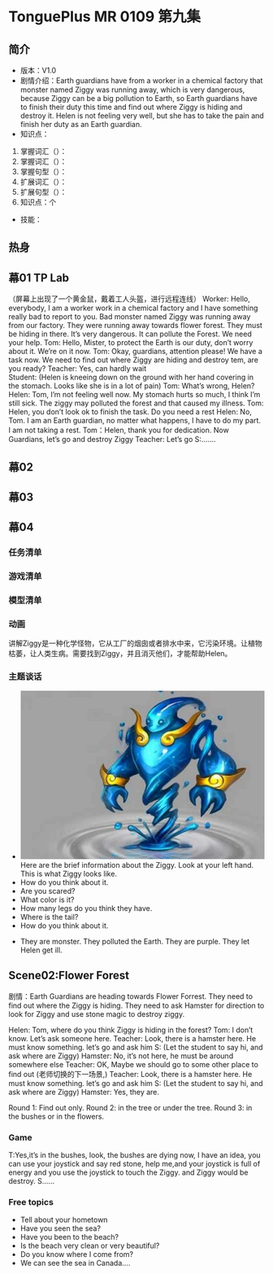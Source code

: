 # TonguePlus MR 0109 第九集 
## 简介
* 版本：V1.0
* 剧情介绍：Earth guardians have from a worker in a chemical factory that monster named Ziggy was running away, which is very dangerous, because Ziggy can be a big pollution to Earth, so Earth guardians have to finish their duty this time and find out where Ziggy is hiding and destroy it. Helen is not feeling very well, but she has to take the pain and finish her duty as an Earth guardian.
* 知识点：
1. 掌握词汇（）：
2. 掌握词汇（）：
3. 掌握句型（）：
4. 扩展词汇（）：
5. 扩展句型（）：
6. 知识点：个
* 技能：
## 热身
## 幕01 TP Lab
（屏幕上出现了一个黄金鼠，戴着工人头盔，进行远程连线）
Worker: Hello, everybody, I am a worker work in a chemical factory and I have something really bad to report to you. Bad monster named Ziggy was running away from our factory. They were running away towards flower forest. They must be hiding in there. It’s very dangerous. It can pollute the Forest. We need your help.
Tom: Hello, Mister, to protect the Earth is our duty, don’t worry about it. We’re on it now.
Tom: Okay, guardians, attention please! We have a task now. We need to find out where Ziggy are hiding and destroy tem, are you ready?
Teacher: Yes, can hardly wait  
Student:
(Helen is kneeing down on the ground with her hand covering in the stomach. Looks like she is in a lot of pain)
Tom: What’s wrong, Helen?
Helen: Tom, I’m not feeling well now. My stomach hurts so much, I think I’m still sick. The ziggy may polluted the forest and that caused my illness.
Tom: Helen, you don’t look ok to finish the task. Do you need a rest
Helen: No, Tom. I am an Earth guardian, no matter what happens, I have to do my part. I am not taking a rest.
Tom：Helen, thank you for dedication. Now Guardians, let’s go and destroy Ziggy
Teacher: Let’s go
S:…….
## 幕02
## 幕03
## 幕04

### 任务清单

### 游戏清单

### 模型清单


### 动画
讲解Ziggy是一种化学怪物，它从工厂的烟囱或者排水中来，它污染环境。让植物枯萎，让人类生病。需要找到Ziggy，并且消灭他们，才能帮助Helen。

### 主题谈话
* ![](.S_0109_lesson09_images\011.png)
Here are the brief information about the Ziggy. Look at your left hand. This is what Ziggy looks like.
* How do you think about it.
* Are you scared?
* What color is it?
* How many legs do you think they have.
* Where is the tail?
* How do you think about it.

- They are monster. They polluted the Earth. They are purple. They let Helen get ill.


## Scene02:Flower Forest
剧情：Earth Guardians are heading towards Flower Forrest. They need to find out where the Ziggy is hiding. They need to ask Hamster for direction to look for Ziggy and use stone magic to destroy ziggy.

Helen: Tom, where do you think Ziggy is hiding in the forest?
Tom: I don’t know. Let’s ask someone here.
Teacher: Look, there is a hamster here. He must know something. let’s go and ask him 
S: (Let the student to say hi, and ask where are Ziggy)
Hamster: No, it’s not here, he must be around somewhere else
Teacher: OK, Maybe we should go to some other place to find out
(老师切换的下一场景,)
Teacher: Look, there is a hamster here. He must know something. let’s go and ask him 
S: (Let the student to say hi, and ask where are Ziggy)
Hamster: Yes, they are.

Round 1: Find out only.
Round 2: in the tree or under the tree.
Round 3: in the bushes or in the flowers.

### Game
T:Yes,it’s in the bushes, look, the bushes are dying now, I have an idea, you can use your joystick and say red stone, help me,and your joystick is full of energy and you use the joystick to touch the Ziggy. and Ziggy would be destroy.
S……


### Free topics
* Tell about your hometown
* Have you seen the sea?
* Have you been to the beach?
* Is the beach very clean or very beautiful?
* Do you know where I come from?
* We can see the sea in Canada....

